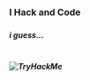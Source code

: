<h3>I Hack and Code<h3>
<h5>i guess...<h5> <br>
<img src="https://tryhackme-badges.s3.amazonaws.com/doragonsec.png" alt="TryHackMe">
